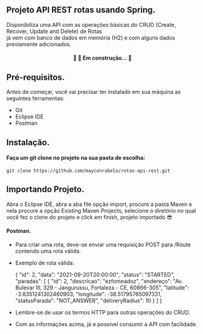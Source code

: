 ## Projeto API REST rotas usando Spring.
Disponibiliza uma API com as operações básicas do CRUD (Create, Recover, Update and Delete) de Rotas<br> 
já vem com banco de dados em memória (H2) e com alguns dados previamente adicionados.<br>


<h4 align="center"> 
	🚧 🚀 Em construção...  🚧
</h4>


## Pré-requisitos.

Antes de começar, você vai precisar ter instalado em sua máquina as seguintes ferramentas:

+ Git<br>
+ Eclipse IDE<br>
+ Postman<br>


## Instalação.

#### Faça um git clone no projeto na sua pasta de escolha:

    git clone https://github.com/mayconrabelo/rotas-api-rest.git

## Importando Projeto.
    
Abra o Eclipse IDE, abra a aba file opção import, procure a pasta Maven e nela procure a opção Existing Maven Projects,
selecione o diretório no qual você fez o clone do projeto e click em finish, projeto importado 😎<br>

#### Postman.

  - Para criar uma rota, deve-se enviar uma requisição POST para /Route contendo uma rota válida.
  - Exemplo de rota válida:
  
      {
        "id": 2,
        "data": "2021-09-20T20:00:00",
        "status": "STARTED",
        "paradas": [
            {
                "id": 2,
                "descricao": "ezfomeadoz",
                "endereço": "Av. Bulevar Ⅲ, 329 - Jangurussu, Fortaleza - CE, 60866-305",
                "latitude": -3.8351241302460903,
                "longitude": -38.51795765097331,
                "statusParada": "NOT_ANSWER",
                "deliveryRadius": 10
            }
        ]
      }
      
  - Lembre-se de usar os termos HTTP para outras operações do CRUD.
  - Com as informações acima, já e possível consumir a API com facilidade.
